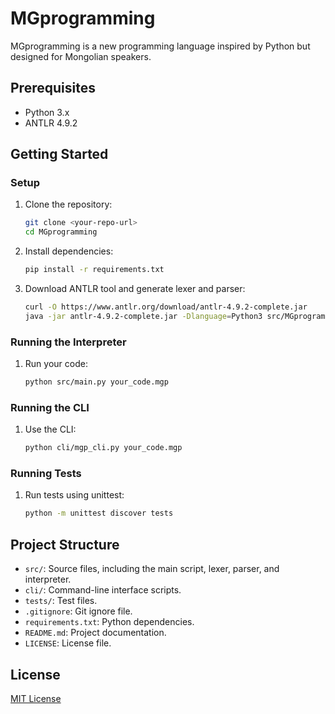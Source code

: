 # MGprogramming

MGprogramming is a new programming language inspired by Python but designed for Mongolian speakers.

## Prerequisites

- Python 3.x
- ANTLR 4.9.2

## Getting Started

### Setup

1. Clone the repository:

    ```sh
    git clone <your-repo-url>
    cd MGprogramming
    ```

2. Install dependencies:

    ```sh
    pip install -r requirements.txt
    ```

3. Download ANTLR tool and generate lexer and parser:

    ```sh
    curl -O https://www.antlr.org/download/antlr-4.9.2-complete.jar
    java -jar antlr-4.9.2-complete.jar -Dlanguage=Python3 src/MGprogramming.g4 -o src
    ```

### Running the Interpreter

1. Run your code:

    ```sh
    python src/main.py your_code.mgp
    ```

### Running the CLI

1. Use the CLI:

    ```sh
    python cli/mgp_cli.py your_code.mgp
    ```

### Running Tests

1. Run tests using unittest:

    ```sh
    python -m unittest discover tests
    ```

## Project Structure

- `src/`: Source files, including the main script, lexer, parser, and interpreter.
- `cli/`: Command-line interface scripts.
- `tests/`: Test files.
- `.gitignore`: Git ignore file.
- `requirements.txt`: Python dependencies.
- `README.md`: Project documentation.
- `LICENSE`: License file.

## License

[MIT License](LICENSE)
